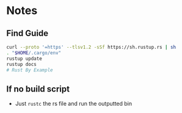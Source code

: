 # Notes

## Find Guide
```bash
curl --proto '=https' --tlsv1.2 -sSf https://sh.rustup.rs | sh
. "$HOME/.cargo/env"
rustup update
rustup docs
# Rust By Example
```

## If no build script
- Just `rustc` the rs file and run the outputted bin

